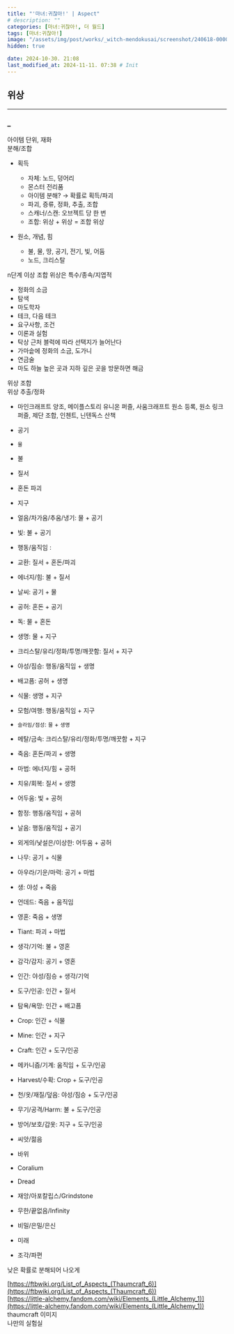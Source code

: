 ```yaml
---
title: "'마녀:귀찮아!' | Aspect"
# description: ""
categories: [마녀:귀찮아!, 더 월드]
tags: [마녀:귀찮아!]
image: "/assets/img/post/works/_witch-mendokusai/screenshot/240618-000000.png"
hidden: true

date: 2024-10-30. 21:08
last_modified_at: 2024-11-11. 07:38 # Init
---
```


## 위상

---

### _

아이템 단위, 재화  
분해/조합  

- 획득
  - 자체: 노드, 덩어리
  - 몬스터 전리품
  - 아이템 분해? → 확률로 획득/파괴
  - 파괴, 증류, 정화, 추출, 조합
  - 스캐너/스캔: 오브젝트 당 한 번
  - 조합: 위상 + 위상 = 조합 위상

- 원소, 개념, 힘
  - 불, 물, 땅, 공기, 전기, 빛, 어둠
  - 노드, 크리스탈

n단계 이상 조합 위상은 특수/종속/지엽적  

- 정화의 소금
- 탐색
- 마도학자
- 테크, 다음 테크
- 요구사항, 조건
- 이론과 실험
- 탁상 근처 블럭에 따라 선택지가 늘어난다
- 가마솥에 정화의 소금, 도가니
- 연금술
- 마도 하늘 높은 곳과 지하 깊은 곳을 방문하면 해금

위상 조합  
위상 추출/정화  

- 마인크래프트 양조, 메이플스토리 유니온 퍼즐, 사움크래프트 원소 등록, 원소 링크 퍼즐, 제단 조합, 인첸트, 닌텐독스 산책

- 공기
- `물`
- 불
- 질서
- 혼돈 파괴
- 지구

- 얼음/차가움/추움/냉기: 물 + 공기
- 빛: 불 + 공기
- 행동/움직임 :
- 교환: 질서 + 혼돈/파괴
- 에너지/힘: 불 + 질서
- 날씨: 공기 + 물
- 공허: 혼돈 + 공기
- 독: 물 + 혼돈
- 생명: 물 + 지구
- 크리스탈/유리/정화/투명/깨끗함: 질서 + 지구

- 야성/짐승: 행동/움직임 + 생명
- 배고픔: 공허 + 생명
- 식물: 생명 + 지구
- 모험/여행: 행동/움직임 + 지구
- `슬라임/점성`: `물` + `생명`
- 메탈/금속: 크리스탈/유리/정화/투명/깨끗함 + 지구
- 죽음: 혼돈/파괴 + 생명
- 마법: 에너지/힘 + 공허
- 치유/회복: 질서 + 생명
- 어두움: 빛 + 공허
- 함정: 행동/움직임 + 공허
- 날음: 행동/움직임 + 공기

- 외게의/낯설은/이상한: 어두움 + 공허
- 나무: 공기 + 식물
- 아우라/기운/마력: 공기 + 마법
- 생: 야성 + 죽음
- 언데드: 죽음 + 움직임
- 영혼: 죽음 + 생명
- Tiant: 파괴 + 마법

- 생각/기억: 불 + 영혼
- 감각/감지: 공기 + 영혼

- 인간: 야성/짐승 + 생각/기억

- 도구/인공: 인간 + 질서
- 탐욕/욕망: 인간 + 배고픔
- Crop: 인간 + 식물
- Mine: 인간 + 지구

- Craft: 인간 + 도구/인공
- 메카니즘/기계: 움직임 + 도구/인공
- Harvest/수확: Crop + 도구/인공
- 천/옷/재질/덮음: 야성/짐승 + 도구/인공
- 무기/공격/Harm: 불 + 도구/인공
- 방어/보호/갑옷: 지구 + 도구/인공

- 씨앗/젊음
- 바위
- Coralium
- Dread

- 재앙/아포칼립스/Grindstone
- 무한/끝없음/Infinity
- 비밀/은밀/은신
- 미래
- 조각/파편

낮은 확률로 분해되어 나오게  

[https://ftbwiki.org/List_of_Aspects_(Thaumcraft_6)](https://ftbwiki.org/List_of_Aspects_(Thaumcraft_6))  
[https://little-alchemy.fandom.com/wiki/Elements_(Little_Alchemy_1)](https://little-alchemy.fandom.com/wiki/Elements_(Little_Alchemy_1))  
thaumcraft 이미지  
나만의 실험실  
